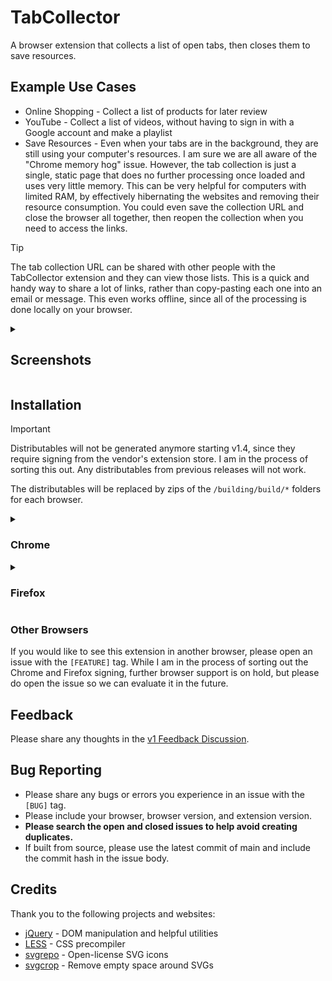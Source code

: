 # TabCollector
A browser extension that collects a list of open tabs, then closes them to save resources.

## Example Use Cases
- Online Shopping - Collect a list of products for later review
- YouTube - Collect a list of videos, without having to sign in with a Google account and make a playlist
- Save Resources - Even when your tabs are in the background, they are still using your computer's resources. I am sure we are all aware of the "Chrome memory hog" issue. However, the tab collection is just a single, static page that does no further processing once loaded and uses very little memory. This can be very helpful for computers with limited RAM, by effectively hibernating the websites and removing their resource consumption. You could even save the collection URL and close the browser all together, then reopen the collection when you need to access the links.

> [!TIP]
> The tab collection URL can be shared with other people with the TabCollector extension and they can view those lists. This is a quick and handy way to share a lot of links, rather than copy-pasting each one into an email or message. This even works offline, since all of the processing is done locally on your browser.

<details><summary><h2>Screenshots</h2></summary>
  
### It is in active development so these will change
![](before.jpg)
![](during.jpg)
![](after.jpg)

</details>

## Installation
> [!IMPORTANT]
> Distributables will not be generated anymore starting v1.4, since they require signing from the vendor's extension store. I am in the process of sorting this out. Any distributables from previous releases will not work.
> 
> The distributables will be replaced by zips of the `/building/build/*` folders for each browser.

<details><summary><h3>Chrome</h3></summary>

1. Download the [latest release](https://github.com/pw-64/TabCollector/releases/latest) and extract
2. Open `chrome://extensions`
3. Enable `Developer Mode`
4. Click `Load unpacked`
5. Provide the extracted folder

</details>

<details><summary><h3>Firefox</h3></summary>

Firefox doesn't allow unverified extensions, unless you want to use temporary mode. That means you have to re-install the extension every time you start the browser. Until there is a signed release, it will be unuseable on Firefox for normal users until it is signed.

However, there is a workaround:
1. Clone the repo
2. Install Mozilla's [`web-ext`](https://github.com/mozilla/web-ext) tool
3. Run `cd building && bash 1-build.sh` to build the extension (or use the zipped
4. Run `cd build/firefox && web-ext run` to launch Firefox with the extension installed
5. (optional) Link Firefox to that command: `nano ~/.bashrc` and add `alias firefox='cd PATH_TO_REPO/building/build/firefox && web-ext run'`
6. ^ Now you can launch Firefox (with the extension installed) simply by running `firefox` in the terminal

</details>

### Other Browsers
If you would like to see this extension in another browser, please open an issue with the `[FEATURE]` tag. While I am in the process of sorting out the Chrome and Firefox signing, further browser support is on hold, but please do open the issue so we can evaluate it in the future.

## Feedback
Please share any thoughts in the [v1 Feedback Discussion](https://github.com/pw-64/TabCollector/discussions/1).

## Bug Reporting
- Please share any bugs or errors you experience in an issue with the `[BUG]` tag.
- Please include your browser, browser version, and extension version.
- **Please search the open and closed issues to help avoid creating duplicates.**
- If built from source, please use the latest commit of main and include the commit hash in the issue body.

## Credits
Thank you to the following projects and websites:
- [jQuery](https://github.com/jquery/jquery) - DOM manipulation and helpful utilities
- [LESS](https://github.com/less/less.js) - CSS precompiler
- [svgrepo](https://www.svgrepo.com) - Open-license SVG icons
- [svgcrop](https://svgcrop.com) - Remove empty space around SVGs
